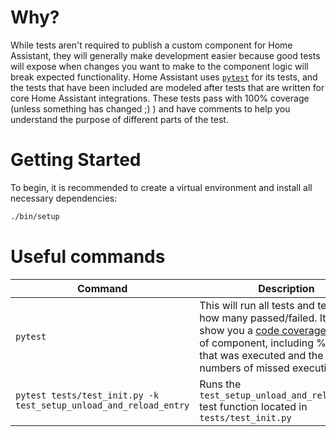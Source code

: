 # Why?

While tests aren't required to publish a custom component for Home Assistant, they will generally make development easier because good tests will expose when changes you want to make to the component logic will break expected functionality. Home Assistant uses [`pytest`](https://docs.pytest.org/en/latest/) for its tests, and the tests that have been included are modeled after tests that are written for core Home Assistant integrations. These tests pass with 100% coverage (unless something has changed ;) ) and have comments to help you understand the purpose of different parts of the test.

# Getting Started

To begin, it is recommended to create a virtual environment and install all necessary dependencies:
```bash
./bin/setup
```

# Useful commands

| Command                                                           | Description                                                                                                                                                                                                                                         |
| ----------------------------------------------------------------- | --------------------------------------------------------------------------------------------------------------------------------------------------------------------------------------------------------------------------------------------------- |
| `pytest`                                                          | This will run all tests and tell you how many passed/failed. It also show you a [code coverage](https://en.wikipedia.org/wiki/Code_coverage) summary of component, including % of code that was executed and the line numbers of missed executions. |
| `pytest tests/test_init.py -k test_setup_unload_and_reload_entry` | Runs the `test_setup_unload_and_reload_entry` test function located in `tests/test_init.py`                                                                                                                                                         |
